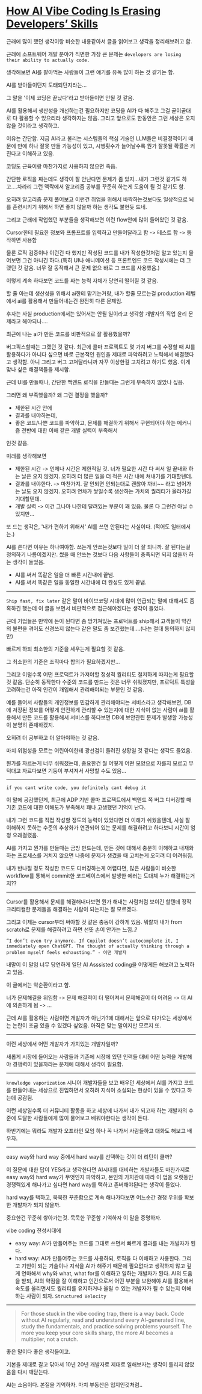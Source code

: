 # [How AI Vibe Coding Is Erasing Developers’ Skills](https://www.finalroundai.com/blog/vibe-coding-erasing-software-developers-skills?ref=dailydev)

근래에 많이 했던 생각이랑 비슷한 내용같아서 글을 읽어보고 생각을 정리해보려고 함.

근래에 소프트웨어 개발 분야가 직면한 가장 큰 문제는 `developers are losing their ability to actually code.`

생각해보면 AI를 팔아먹는 사람들이 그런 얘기를 유독 많이 하는 것 같기는 함.

AI를 받아들이던지 도태되던지라는...

그 말을 '이제 코딩은 끝났다'라고 받아들이면 안될 것 같음.

AI를 활용해서 생산성을 개선하는건 필요하지만 코딩을 AI가 다 해주고 그걸 곧이곧대로 다 활용할 수 있으리라 생각하지는 않음. 그리고 앞으로도 한동안은 그런 세상은 오지 않을 것이라고 생각하고.

이유는 간단함. 지금 AI라고 불리는 시스템들의 핵심 기술인 LLM들은 비결정적이기 때문에 만에 하나 잘못 만들 가능성이 있고, 시행횟수가 늘어날수록 뭔가 잘못될 확률은 커진다고 이해하고 있음.

코딩도 근육이랑 마찬가지로 사용하지 않으면 죽음.

간단한 로직을 짜는데도 생각이 잘 안난다면 문제가 좀 있지...내가 그런것 같기도 하고....차라리 그런 맥락에서 알고리즘 공부를 꾸준히 하는게 도움이 될 것 같기도 함.

오히려 알고리즘 문제 풀어보고 이런건 취업을 위해서 바짝하는것보다도 일상적으로 뇌를 훈련시키기 위해서 하면 좋지 않을까 하는 생각도 불현듯 드네.

그리고 근래에 작업했던 부분들을 생각해보면 이런 flow안에 많이 들어왔던 것 같음.

Cursor한테 필요한 정보와 프롬프트를 입력하고 만들어달라고 함 -> 테스트 함 -> 동작하면 사용함

물론 로직 검증이나 이런건 다 했지만 작성된 코드를 내가 작성한것처럼 알고 있는지 물어보면 그건 아니긴 하다.(특히 UI나 애니메이션 등 프론트엔드 코드 작성시에는 더 그랬던 것 같음. 너무 잘 동작해서 큰 문제 없으 바로 그 코드를 사용했음.)

이렇게 계속 하다보면 코드를 짜는 능력 자체가 당연히 떨어질 것 같음.

할 줄 아는데 생산성을 위해서 ai한테 맡기는거랑, 내가 할줄 모르는걸 production 레벨에서 ai를 활용해서 만들어내는건 완전히 다른 문제임.

후자는 사실 production에서는 있어서는 안될 일이라고 생각함 개발자의 직업 윤리 문제라고 해야되나....

최근에 나는 ai가 만든 코드를 비판적으로 잘 활용했을까?

버그픽스할때는 그랬던 것 같다. 최근에 콜마 프로젝트도 몇 가지 버그를 수정할 때 AI를 활용하다가 아니다 싶으면 바로 근본적인 원인을 제대로 파악하려고 노력해서 해결했다고 생각함. 아니 그리고 버그 고쳐달라니까 자꾸 이상한걸 고치려고 하기도 했음. 이게 맞나 싶은 해결책들을 제시함.

근데 UI를 만들때나, 간단한 백엔드 로직을 만들때는 그런게 부족하지 않았나 싶음.

그러면 왜 부족했을까? 왜 그런 결정을 했을까?

- 제한된 시간 안에
- 결과를 내야하는데,
- 좋은 코드/나쁜 코드를 파악하고, 문제를 해결하기 위해서 구현되어야 하는 메커니즘 전반에 대한 이해 같은 개발 실력이 부족해서

인것 같음.

미래를 생각해보면

- 제한된 시간 -> 언제나 시간은 제한적일 것. 너가 필요한 시간 다 써서 일 끝내와 하는 날은 오지 않겠지. 오히려 더 많은 일을 더 적은 시간 내에 쳐내기를 기대할텐데.
- 결과를 내야한다. -> 마찬가지. 잘 안되면 안되는대로 괜찮아 까비~~ 라고 넘어가는 날도 오지 않겠지. 오히려 연차가 쌓일수록 생산하는 가치의 퀄리티가 올라가길 기대할텐데.
- 개발 실력 -> 이건 그나마 나한테 달려있는 부분이 꽤 있음. 물론 다 그런건 아닐 수 있지만...

또 드는 생각은, '내가 편하기 위해서' AI를 쓰면 안된다는 사실이다. (적어도 일터에서는.)

AI를 쓴다면 이유는 하나여야함. 쓰는게 안쓰는것보다 일이 더 잘 되니까.
잘 된다는걸 정의하기 나름이겠지만. 썼을 때 안쓰는 것보다 다음 사항들이 충족되면 되지 않을까 하는 생각이 들었음.

- AI를 써서 똑같은 일을 더 빠른 시간내에 끝냄.
- AI를 써서 똑같은 일을 동일한 시간내에 더 완성도 있게 끝냄.

---

`Ship fast, fix later` 같은 말이 바이브코딩 시대에 많이 언급되는 말에 대해서도 좀 혹하긴 했는데 이 글을 보면서 비판적으로 접근해야겠다는 생각이 들었다.

근데 기업들은 만약에 돈이 된다면 좀 망가져있는 프로덕트를 ship해서 고객들이 약간의 불편을 겪어도 신경쓰지 않는다 같은 말도 좀 보긴했는데....(나는 절대 동의하지 않지만)

빠르게 하되 최소한의 기준을 세우는게 필요할 것 같음.

그 최소한의 기준은 조직마다 합의가 필요하겠지만...

그리고 이럴수록 어떤 프로덕트가 가져야할 정성적 퀄리티도 철저하게 따지는게 필요할 것 같음. 단순히 동작한다 수준의 코드를 만드는 것은 너무 쉬워졌지만, 프로덕트 특성을 고려하는건 아직 인간이 개입해서 관리해야되는 부분인 것 같음.

예를 들어서 사람들의 개인정보를 민감하게 관리해야되는 서비스라고 생각해보면, DB에 저장된 정보를 어떻게 안전하게 관리할 수 있는지에 대한 지식이 없는 사람이 ai를 활용해서 만든 코드를 활용해서 서비스를 하다보면 DB에 보안관련 문제가 발생할 가능성이 분명히 존재하겠지.

오히려 더 공부하고 더 알아야하는 것 같음.

마치 위험성을 모르는 어린아이한테 광선검이 들려진 상황일 것 같다는 생각도 들었음.

뭔가를 자르는게 너무 쉬워졌는데, 중요한건 뭘 어떻게 어떤 모양으로 자를지 모르고 무턱대고 자르다보면 기둥이 부셔져서 사망할 수도 있음...

---

`if you cant write code, you definitely cant debug it`

이 말에 공감했던게, 최근에 ADP 기반 콜마 프로젝트에서 백엔드 쪽 버그 디버깅할 때 기존 코드에 대한 이해도가 부족해서 꽤나 고생했던 기억이 난다.

내가 그런 코드를 직접 작성할 정도의 능력이 있었다면 더 이해가 쉬웠을텐데, 사실 잘 이해하지 못하는 수준의 추상화가 연관되어 있는 문제를 해결하려고 하다보니 시간이 엄청 오래걸렸음.

AI를 가지고 뭔가를 만들때는 금방 만드는데, 만든 것에 대해서 충분히 이해하고 내재화하는 프로세스를 거치지 않으면 나중에 문제가 생겼을 때 고치는게 오히려 더 어려워짐.

내가 반나절 정도 작성한 코드도 디버깅하는게 어렵다면, 많은 사람들이 비슷한 workflow를 통해서 commit한 코드베이스에서 발생한 에러는 도대체 누가 해결하는거지??

---

Cursor를 활용해서 문제를 해결해내다보면 뭔가 해내는 사람처럼 보이긴 할텐데 정작 크리티컬한 문제들을 해결하는 사람이 되는지는 잘 모르겠다.

그리고 이제는 cursor부터 써야할 것 같은 충동이 강하게 있음. 뭐랄까 내가 from scratch로 문제를 해결하려고 하면 선뜻 손이 안가는 느낌..?

`“I don’t even try anymore. If Copilot doesn’t autocomplete it, I immediately open ChatGPT. The thought of actually thinking through a problem myself feels exhausting.” - 어떤 개발자`

내말이 이 말임 너무 당연하게 일단 AI Asssisted coding을 어떻게든 해보려고 노력하고 있음.

이 글에서는 악순환이라고 함.

너가 문제해결을 위임함 -> 문제 해결력이 더 떨어져서 문제해결이 더 어려움 -> 더 AI에 의존하게 됨 -> ...

근데 AI를 활용하는 사람이면 개발자가 아닌가?에 대해서는 앞으로 다가오는 세상에서는 논란이 조금 있을 수 있겠다 싶었음. 아직은 맞는 말이지만 모르지 또.

---

이런 세상에서 어떤 개발자가 가치있는 개발자일까?

새롭게 시장에 들어오는 사람들과 기존에 시장에 있던 인력들 대비 어떤 능력을 개발해야 경쟁력이 있을까라는 문제에 대해서 생각이 필요함.

---

`knowledge vaporization` 시니어 개발자들을 보고 배우던 세상에서 AI를 가지고 코드를 만들어내는 세상으로 진입하면서 오히려 지식이 소실되는 현상이 있을 수 있다고 하는데 공감됨.

이런 세상일수록 더 커뮤니티 활동을 하고 세상에 나가서 내가 되고자 하는 개발자의 수준에 도달한 사람들에게 많이 물어보고 배워야한다는 생각이 든다.

하반기에는 뭐라도 개발자 오프라인 모임 하나 꼭 나가서 사람들하고 대화도 해보고 배우자.

---

easy way와 hard way 중에서 hard way를 선택하는 것이 더 리턴이 클까?

이 질문에 대한 답이 YES라고 생각한다면 AI시대를 대비하는 개발자들도 마찬가지로 easy way와 hard way가 무엇인지 파악하고, 본인의 가치관에 따라 이 업을 오랫동안 경쟁력있게 해나가고 싶다면 hard way를 택하고 존버해야된다는 생각이 들었다.

hard way를 택하고, 묵묵한 꾸준함으로 계속 해나가다보면 어느순간 경쟁 우위를 확보한 개발자가 되지 않을까.

중요한건 꾸준히 쌓아가는것. 묵묵한 꾸준함 기억하자 이 말을 증명하자.

vibe coding 전성시대에

- easy way: AI가 만들어주는 코드를 그대로 쓰면서 빠르게 결과를 내는 개발자가 된다.
- hard way: AI가 만들어주는 코드를 사용하되, 로직을 다 이해하고 사용한다. 그리고 기반이 되는 기술이나 지식을 AI가 해주기 때문에 필요없다고 생각하지 않고 깊게 연마해서 why와 what, what for를 이해하고 일하는 개발자가 된다. AI의 도움을 받되, AI의 약점을 잘 이해하고 인간으로서 어떤 부분을 보완해야 AI를 활용해서 속도를 올리면서도 퀄리티를 유지하거나 올릴 수 있는 개발자가 될 수 있는지 이해하는 사람이 되자. `Structured Velocity`

---

> For those stuck in the vibe coding trap, there is a way back. Code without AI regularly, read and understand every AI-generated line, study the fundamentals, and practice solving problems yourself. The more you keep your core skills sharp, the more AI becomes a multiplier, not a crutch.

좋은 말이다 좋은 생각들이고.

기본을 제대로 갈고 닦아서 10년 20년 개발자로 제대로 일해보자는 생각이 틀리지 않았음을 다시 깨닫는다.

AI는 소음이다. 본질을 기억하자. 마치 부동산은 입지인것처럼..
